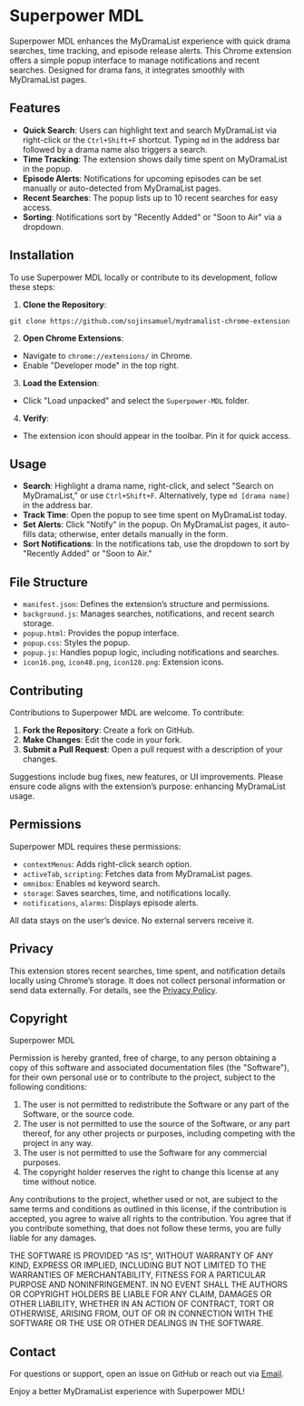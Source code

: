 # Superpower MDL

Superpower MDL enhances the MyDramaList experience with quick drama searches, time tracking, and episode release alerts. This Chrome extension offers a simple popup interface to manage notifications and recent searches. Designed for drama fans, it integrates smoothly with MyDramaList pages.

## Features

- **Quick Search**: Users can highlight text and search MyDramaList via right-click or the `Ctrl+Shift+F` shortcut. Typing `md` in the address bar followed by a drama name also triggers a search.
- **Time Tracking**: The extension shows daily time spent on MyDramaList in the popup.
- **Episode Alerts**: Notifications for upcoming episodes can be set manually or auto-detected from MyDramaList pages.
- **Recent Searches**: The popup lists up to 10 recent searches for easy access.
- **Sorting**: Notifications sort by "Recently Added" or "Soon to Air" via a dropdown.

## Installation

To use Superpower MDL locally or contribute to its development, follow these steps:

1. **Clone the Repository**:
```
git clone https://github.com/sojinsamuel/mydramalist-chrome-extension
```
2. **Open Chrome Extensions**:
- Navigate to `chrome://extensions/` in Chrome.
- Enable "Developer mode" in the top right.
3. **Load the Extension**:
- Click "Load unpacked" and select the `Superpower-MDL` folder.
4. **Verify**:
- The extension icon should appear in the toolbar. Pin it for quick access.

## Usage

- **Search**: Highlight a drama name, right-click, and select "Search on MyDramaList," or use `Ctrl+Shift+F`. Alternatively, type `md [drama name]` in the address bar.
- **Track Time**: Open the popup to see time spent on MyDramaList today.
- **Set Alerts**: Click "Notify" in the popup. On MyDramaList pages, it auto-fills data; otherwise, enter details manually in the form.
- **Sort Notifications**: In the notifications tab, use the dropdown to sort by "Recently Added" or "Soon to Air."

## File Structure

- `manifest.json`: Defines the extension’s structure and permissions.
- `background.js`: Manages searches, notifications, and recent search storage.
- `popup.html`: Provides the popup interface.
- `popup.css`: Styles the popup.
- `popup.js`: Handles popup logic, including notifications and searches.
- `icon16.png`, `icon48.png`, `icon128.png`: Extension icons.

## Contributing

Contributions to Superpower MDL are welcome. To contribute:

1. **Fork the Repository**: Create a fork on GitHub.
2. **Make Changes**: Edit the code in your fork.
3. **Submit a Pull Request**: Open a pull request with a description of your changes.

Suggestions include bug fixes, new features, or UI improvements. Please ensure code aligns with the extension’s purpose: enhancing MyDramaList usage.

## Permissions

Superpower MDL requires these permissions:
- `contextMenus`: Adds right-click search option.
- `activeTab`, `scripting`: Fetches data from MyDramaList pages.
- `omnibox`: Enables `md` keyword search.
- `storage`: Saves searches, time, and notifications locally.
- `notifications`, `alarms`: Displays episode alerts.

All data stays on the user’s device. No external servers receive it.

## Privacy

This extension stores recent searches, time spent, and notification details locally using Chrome’s storage. It does not collect personal information or send data externally. For details, see the [Privacy Policy](https://[your-hosted-url]/privacy-policy).

## Copyright

Superpower MDL

Permission is hereby granted, free of charge, to any person obtaining a copy of this software and associated documentation files (the "Software"), for their own personal use or to contribute to the project, subject to the following conditions:

1. The user is not permitted to redistribute the Software or any part of the Software, or the source code.
2. The user is not permitted to use the source of the Software, or any part thereof, for any other projects or purposes, including competing with the project in any way.
3. The user is not permitted to use the Software for any commercial purposes.
4. The copyright holder reserves the right to change this license at any time without notice.

Any contributions to the project, whether used or not, are subject to the same terms and conditions as outlined in this license, if the contribution is accepted, you agree to waive all rights to the contribution. You agree that if you contribute something, that does not follow these terms, you are fully liable for any damages.

THE SOFTWARE IS PROVIDED "AS IS", WITHOUT WARRANTY OF ANY KIND, EXPRESS OR IMPLIED, INCLUDING BUT NOT LIMITED TO THE WARRANTIES OF MERCHANTABILITY, FITNESS FOR A PARTICULAR PURPOSE AND NONINFRINGEMENT. IN NO EVENT SHALL THE AUTHORS OR COPYRIGHT HOLDERS BE LIABLE FOR ANY CLAIM, DAMAGES OR OTHER LIABILITY, WHETHER IN AN ACTION OF CONTRACT, TORT OR OTHERWISE, ARISING FROM, OUT OF OR IN CONNECTION WITH THE SOFTWARE OR THE USE OR OTHER DEALINGS IN THE SOFTWARE.

## Contact

For questions or support, open an issue on GitHub or reach out via [Email](mailto:sojinsamuel2001@gmail.com).

Enjoy a better MyDramaList experience with Superpower MDL!